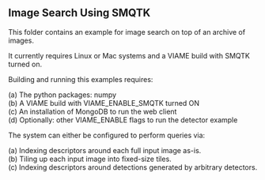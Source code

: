 Image Search Using SMQTK
------------------------

This folder contains an example for image search on top of an archive of images. <br>

It currently requires Linux or Mac systems and a VIAME build with SMQTK turned on. <br>

Building and running this examples requires: <br>

  (a) The python packages: numpy <br>
  (b) A VIAME build with VIAME_ENABLE_SMQTK turned ON <br>
  (c) An installation of MongoDB to run the web client <br>
  (d) Optionally: other VIAME_ENABLE flags to run the detector example <br>

The system can either be configured to perform queries via: <br>

 (a) Indexing descriptors around each full input image as-is. <br>
 (b) Tiling up each input image into fixed-size tiles. <br>
 (c) Indexing descriptors around detections generated by arbitrary detectors. <br>
